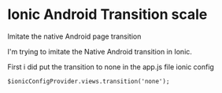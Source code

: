 # Ionic Android Transition scale

Imitate the native Android page transition

I'm trying to imitate the Native Android transition in Ionic.

First i did put the transition to none in the app.js file ionic config

`$ionicConfigProvider.views.transition('none');`
